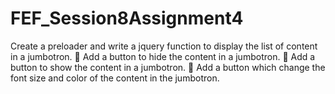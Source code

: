 # FEF_Session8Assignment4
Create a preloader and write a jquery function to display the list of content in a jumbotron.  Add a button to hide the content in a jumbotron.  Add a button to show the content in a jumbotron.  Add a button which change the font size and color of the content in the jumbotron.
